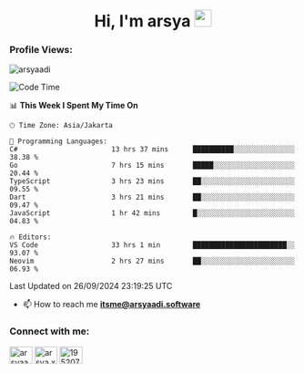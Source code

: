 <h1 align="center">Hi, I'm arsya 
  <img src="https://media.giphy.com/media/hvRJCLFzcasrR4ia7z/giphy.gif" width="30px"/>
</h1>

<p align="left"> <h3>Profile Views:</h3> <img src="https://komarev.com/ghpvc/?username=arsyaadi&label=Profile%20views&color=0e75b6&style=flat" alt="arsyaadi" /> </p>

<!--START_SECTION:waka-->
![Code Time](http://img.shields.io/badge/Code%20Time-3%2C273%20hrs%2054%20mins-blue)

📊 **This Week I Spent My Time On** 

```text
🕑︎ Time Zone: Asia/Jakarta

💬 Programming Languages: 
C#                       13 hrs 37 mins      ██████████░░░░░░░░░░░░░░░   38.38 % 
Go                       7 hrs 15 mins       █████░░░░░░░░░░░░░░░░░░░░   20.44 % 
TypeScript               3 hrs 23 mins       ██░░░░░░░░░░░░░░░░░░░░░░░   09.55 % 
Dart                     3 hrs 21 mins       ██░░░░░░░░░░░░░░░░░░░░░░░   09.47 % 
JavaScript               1 hr 42 mins        █░░░░░░░░░░░░░░░░░░░░░░░░   04.83 % 

🔥 Editors: 
VS Code                  33 hrs 1 min        ███████████████████████░░   93.07 % 
Neovim                   2 hrs 27 mins       ██░░░░░░░░░░░░░░░░░░░░░░░   06.93 % 
```


 Last Updated on 26/09/2024 23:19:25 UTC
<!--END_SECTION:waka-->

- 📫 How to reach me **itsme@arsyaadi.software**


<h3 align="left">Connect with me:</h3>
<p align="left">
<a href="https://linkedin.com/in/arsyaadi" target="blank"><img align="center" src="https://raw.githubusercontent.com/rahuldkjain/github-profile-readme-generator/master/src/images/icons/Social/linked-in-alt.svg" alt="arsyaadi" height="30" width="40" /></a>
<a href="https://fb.com/arsya.xkz" target="blank"><img align="center" src="https://raw.githubusercontent.com/rahuldkjain/github-profile-readme-generator/master/src/images/icons/Social/facebook.svg" alt="arsya.xkz" height="30" width="40" /></a>
<a href="https://stackoverflow.com/users/19520749" target="blank"><img align="center" src="https://raw.githubusercontent.com/rahuldkjain/github-profile-readme-generator/master/src/images/icons/Social/stack-overflow.svg" alt="19520749" height="30" width="40" /></a>
</p>
